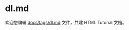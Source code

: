 dl.md
===

欢迎您编辑 <a target="__blank" href="https://github.com/jaywcjlove/html-tutorial/blob/master/docs/tags/dl.md">docs/tags/dl.md</a> 文件，共建 HTML Tutorial 文档。
